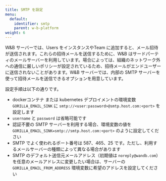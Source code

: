 ```yaml
---
title: SMTP を設定
menu:
  default:
    identifier: smtp
    parent: w-b-platform
weight: 6
---
```


W&B サーバーでは、Users をインスタンスやTeam に追加すると、メール招待が送信されます。これらの招待メールを送信するために、W&B はサードパーティのメールサーバーを利用しています。場合によっては、組織のネットワーク外への通信に厳しいポリシーが設定されているため、招待メールがエンドユーザーに送信されないことがあります。W&B サーバーでは、内部の SMTP サーバーを使って招待メールを送信できるオプションを用意しています。

設定手順は以下の通りです。

- dockerコンテナ または kubernetes デプロイメントの環境変数 `GORILLA_EMAIL_SINK` に `smtp://<user:password>@smtp.host.com:<port>` を設定します
- `username` と `password` は省略可能です
- 認証不要の SMTP サーバーを利用する場合、環境変数の値を `GORILLA_EMAIL_SINK=smtp://smtp.host.com:<port>` のように設定してください
- SMTP でよく使われるポート番号は 587、465、25 です。ただし、利用するメールサーバーの種類によって異なる場合があります
- SMTP のデフォルト送信元メールアドレス（初期値は `noreply@wandb.com`）を任意のメールアドレスに変更したい場合は、サーバーの `GORILLA_EMAIL_FROM_ADDRESS` 環境変数に希望のアドレスを設定してください